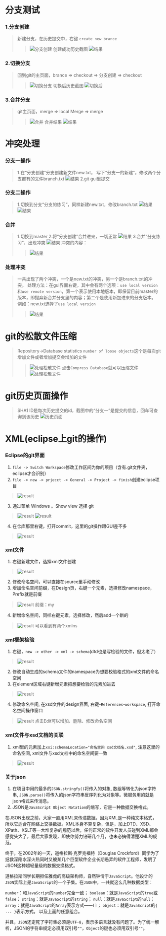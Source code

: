 # 分支测试
### 1.分支创建
> 新建分支，在历史提交中，右键 `create new brance`
>> ![分支创建](./imgs/createBrance.png)
> 创建成功历史截图
>> ![结果](./imgs/createSuccess.png)
### 2.切换分支
> 回到git的主页面，brance => checkout => 分支创建 => checkout
>> ![切换分支](./imgs/changeBrance.png)
> 切换后历史截图
>> ![切换后](./imgs/changeSuccess.png)
### 3.合并分支
> git主页面，merge => local Merge => merge
>> ![合并](./imgs/merge.png)
> 合并结果
>> ![结果](./imgs/mergeResult.png)

# 冲突处理
### 分支一操作
> 1.在“分支创建”分支创建新文件new.txt， 写下“分支一的新建”，修改两个分支都有的文件branch.txt
> ![结果](./imgs/br1.png)
> 2.git gui里提交
### 分支二操作
> 1.切换到分支“分支的练习”，同样新建new.txt，修改branch.txt
> ![结果](./imgs/br2.png) 
> ![结果](./imgs/br2-r.png) 
### 合并
> 1.切换到master
> 2.将“分支创建”合并进来，一切正常
> ![结果](./imgs/mer1.png)
> 3.合并“分支练习”，出现冲突
> ![结果](./imgs/mer2.png)
> 冲突的内容：
>> ![结果](./imgs/force.png)
### 处理冲突
> 一共出现了两个冲突，一个是new.txt的冲突，另一个是branch.txt的冲突。
> 处理方法：在gui界面右键，其中会有两个选项：`use local version`和`use remote version`，第一个表示使用本地版本，即保留目前master的版本，即抛弃新合并分支里的内容；第二个是使用新加进来的分支版本。
> 例如：new.txt选择了`use local version`
>>  ![结果](./imgs/new.png)

# git的松散文件压缩
> Repository->Database statistics
> `number of loose objects`这个是每次git增加文件或者增加提交会增加的文件
>> ![处理松散文件](./imgs/520/loose.png)
> 点击`Compress Database`就可以压缩文件
> ![处理松散文件](./imgs/520/looseSuccess.png)

# git历史页面操作
> SHA1 ID是每次历史提交的id，截图中的“分支一”是提交的信息，回车可查询到该历史
> ![历史页面](./imgs/520/history1.png)

# XML(eclipse上git的操作)
### Eclipse的git界面
1. `file -> Switch Workspace`修改工作区间为你的项目（含有.git文件夹，eclipse才会识别）
2. `file -> new -> prjecct -> General -> Project -> finish`创建eclipse项目
> ![result](./imgs/527/xml-1.png)
3. 通过菜单 Windows 。Show view 选择 git
> ![result](./imgs/527/xml-3.png)
> ![result](./imgs/527/xml-2.png)
4. 在仓库那里右键，打开commit，这里的git操作跟GUI差不多
> ![result](./imgs/527/xml-4.png)

### xml文件
1. 右键新建文件，选择xml文件创建
> ![result](./imgs/527/xml-5.png)   
2. 修改命名空间，可以直接在source里手动修改
3. 增加命名空间前缀，在Design页，右键一个元素，选择修改namespace，Prefix就是前缀
> ![result](./imgs/527/xml-6.png)
> 前缀：my
4. 新增命名空间，同样右键元素，选择修改，然后add一个新的
> ![result](./imgs/527/xml-7.png)
> 可以看到有两个xmlns

### xml框架检验
1. 右键，`new -> other -> xml -> schema`(dtd也是写检验的文件，但太老了)
> ![result](./imgs/527/xml-8.png)
2. 修改自动生成的schema文件的namespace为想要校验格式的xml文件的命名空间
3. 在element区域右键新增元素把想要检验的元素加进去
> ![result](./imgs/527/xml-9.png)
4. 修改命名空间, 在xsd文件的design界面, 右键-`References`-`workspace`, 打开命名空间操作窗口
> ![result](./imgs/603/xml-10.png)
> 点击Edit可以增加、删除、修改命名空间

### xml文件与xsd文档的关联
1. xml里的元素加上`xsi:schemaLocation="命名空间 xsd文档名.xsd"`, 注意这里的命名空间, xml文件与xsd文档中的命名空间要一致
> ![result](./imgs/603/xml-11.png)

### 关于json
1. 在项目中用的最多的`JSON.stringfy()`将传入的对象, 数组等转化为json字符串, `JSON.parse()`将传入的json字符串反序列化为对象等。微服务用的就是json格式来传消息。
2. JSON是`JavaScript Object Notation`的缩写，它是一种数据交换格式。

在JSON出现之前，大家一直用XML来传递数据。因为XML是一种纯文本格式，所以它适合在网络上交换数据。XML本身不算复杂，但是，加上DTD、XSD、XPath、XSLT等一大堆复杂的规范以后，任何正常的软件开发人员碰到XML都会感觉头大了，最后大家发现，即使你努力钻研几个月，也未必搞得清楚XML的规范。

终于，在2002年的一天，道格拉斯·克罗克福特（Douglas Crockford）同学为了拯救深陷水深火热同时又被某几个巨型软件企业长期愚弄的软件工程师，发明了JSON这种超轻量级的数据交换格式。

道格拉斯同学长期担任雅虎的高级架构师，自然钟情于`JavaScript`。他设计的`JSON`实际上是`JavaScript`的一个子集。在`JSON`中，一共就这么几种数据类型：

`number`：和`JavaScript`的`number`完全一致；
`boolean`：就是`JavaScript`的`true`或`false`；
`string`：就是`JavaScript`的`string`；
`null`：就是`JavaScript`的`null`；
`array`：就是`JavaScript`的`Array`表示方式——`[]`；
`object`：就是`JavaScript`的`{ ... }`表示方式。
以及上面的任意组合。

并且，`JSON`还定死了字符集必须是`UTF-8`，表示多语言就没有问题了。为了统一解析，JSON的字符串规定必须用双引号`""`，`Object`的键也必须用双引号`""`。
